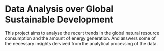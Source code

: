 # Data Analysis over Global Sustainable Development
This project aims to analyse the recent trends in the global natural resource consumption and the amount of energy generation. And answers some of the necessary insights dervived from the analytical processing of the data. 
